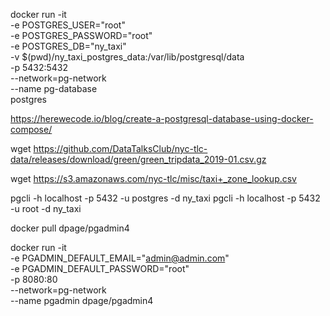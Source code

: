 docker run -it \
  -e POSTGRES_USER="root" \
  -e POSTGRES_PASSWORD="root" \
  -e POSTGRES_DB="ny_taxi" \
  -v $(pwd)/ny_taxi_postgres_data:/var/lib/postgresql/data \
  -p 5432:5432 \
  --network=pg-network \
  --name pg-database \
  postgres

https://herewecode.io/blog/create-a-postgresql-database-using-docker-compose/


wget https://github.com/DataTalksClub/nyc-tlc-data/releases/download/green/green_tripdata_2019-01.csv.gz

wget https://s3.amazonaws.com/nyc-tlc/misc/taxi+_zone_lookup.csv

pgcli -h localhost -p 5432 -u postgres -d ny_taxi
pgcli -h localhost -p 5432 -u root -d ny_taxi

docker pull dpage/pgadmin4

docker run -it \
  -e PGADMIN_DEFAULT_EMAIL="admin@admin.com" \
  -e PGADMIN_DEFAULT_PASSWORD="root" \
  -p 8080:80 \
  --network=pg-network \
  --name pgadmin
  dpage/pgadmin4    


